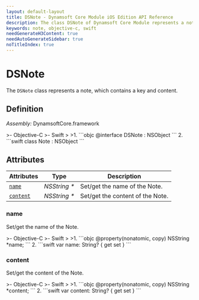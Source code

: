```yaml
---
layout: default-layout
title: DSNote - Dynamsoft Core Module iOS Edition API Reference
description: The class DSNote of Dynamsoft Core Module represents a note, which contains a key and content.
keywords: note, objective-c, swift
needGenerateH3Content: true
needAutoGenerateSidebar: true
noTitleIndex: true
---
```


# DSNote

The `DSNote` class represents a note, which contains a key and content.

## Definition

*Assembly:* DynamsoftCore.framework

<div class="sample-code-prefix"></div>
>- Objective-C
>- Swift
>
>1. 
```objc
@interface DSNote : NSObject
```
2. 
```swift
class Note : NSObject
```

## Attributes

| Attributes | Type | Description |
| ---------- | ---- | ----------- |
| [`name`](#name) | *NSString \** | Set/get the name of the Note. |
| [`content`](#content) | *NSString \** | Set/get the content of the Note. |

### name

Set/get the name of the Note.

<div class="sample-code-prefix"></div>
>- Objective-C
>- Swift
>
>1. 
```objc
@property(nonatomic, copy) NSString *name;
```
2. 
```swift
var name: String? { get set }
```

### content

Set/get the content of the Note.

<div class="sample-code-prefix"></div>
>- Objective-C
>- Swift
>
>1. 
```objc
@property(nonatomic, copy) NSString *content;
```
2. 
```swift
var content: String? { get set }
```
